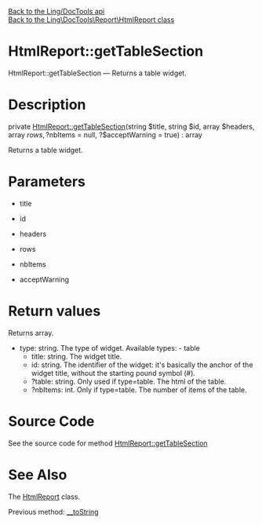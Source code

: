 [Back to the Ling/DocTools api](https://github.com/lingtalfi/DocTools/blob/master/doc/api/Ling/DocTools.md)<br>
[Back to the Ling\DocTools\Report\HtmlReport class](https://github.com/lingtalfi/DocTools/blob/master/doc/api/Ling/DocTools/Report/HtmlReport.md)


HtmlReport::getTableSection
================



HtmlReport::getTableSection — Returns a table widget.




Description
================


private [HtmlReport::getTableSection](https://github.com/lingtalfi/DocTools/blob/master/doc/api/Ling/DocTools/Report/HtmlReport/getTableSection.md)(string $title, string $id, array $headers, array $rows, ?$nbItems = null, ?$acceptWarning = true) : array




Returns a table widget.




Parameters
================


- title

    

- id

    

- headers

    

- rows

    

- nbItems

    

- acceptWarning

    


Return values
================

Returns array.
- type: string. The type of widget.
             Available types:
                 - table
     - title: string. The widget title.
     - id: string. The identifier of the widget: it's basically the anchor of the widget title,
             without the starting pound symbol (#).
     - ?table: string. Only used if type=table. The html of the table.
     - ?nbItems: int. Only if type=table. The number of items of the table.







Source Code
===========
See the source code for method [HtmlReport::getTableSection](https://github.com/lingtalfi/DocTools/blob/master/Report/HtmlReport.php#L524-L546)


See Also
================

The [HtmlReport](https://github.com/lingtalfi/DocTools/blob/master/doc/api/Ling/DocTools/Report/HtmlReport.md) class.

Previous method: [__toString](https://github.com/lingtalfi/DocTools/blob/master/doc/api/Ling/DocTools/Report/HtmlReport/__toString.md)<br>

